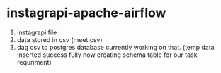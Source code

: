 # instagrapi-apache-airflow

1) instagrapi file
2) data stored in csv (meet.csv)
3) dag csv to postgres database currently working on that. (temp data inserted success fully now creating schema table for our task requriment)
